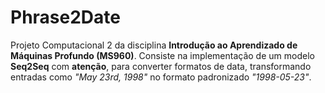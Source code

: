 # Phrase2Date

Projeto Computacional 2 da disciplina **Introdução ao Aprendizado de Máquinas Profundo (MS960)**. Consiste na implementação de um modelo **Seq2Seq** com **atenção**, para converter formatos de data, transformando entradas como *"May 23rd, 1998"* no formato padronizado *"1998-05-23"*.
